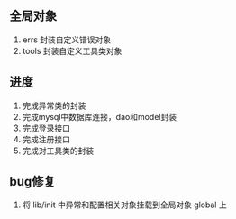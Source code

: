 ## 全局对象
1. errs 封装自定义错误对象
2. tools 封装自定义工具类对象

## 进度
1. 完成异常类的封装
2. 完成mysql中数据库连接，dao和model封装
3. 完成登录接口
4. 完成注册接口
5. 完成对工具类的封装


## bug修复
1. 将 lib/init 中异常和配置相关对象挂载到全局对象 global 上